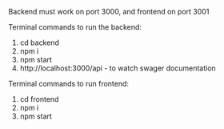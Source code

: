 Backend must work on port 3000, and frontend on port 3001

Terminal commands to run the backend:
1) cd backend
2) npm i
3) npm start
4) http://localhost:3000/api - to watch swager documentation

Terminal commands to run frontend:
1) cd frontend
2) npm i
3) npm start
